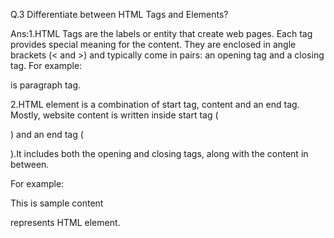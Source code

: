 Q.3 Differentiate between HTML Tags and Elements?

Ans:1.HTML Tags are the labels or entity that create web pages. Each tag provides special meaning for the content.
   They are enclosed in angle brackets (< and >) and typically come in pairs: an opening tag and a closing tag.
   For example: <p> is paragraph tag.

   2.HTML element is a combination of start tag, content and an end tag. Mostly, website content is written inside start tag ( <p>) and an end tag ( </p>).It includes both the opening and closing tags, along with the content in between.

   For example: <p>This is sample content</p> represents HTML element.